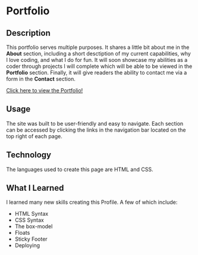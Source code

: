 # Portfolio
## Description
This portfolio serves multiple purposes. It shares a little bit about me in the **About** section, including a short desctiption of my current capabilities, why I love coding, and what I do for fun. It will soon showcase my abilities as a coder through projects I will complete which will be able to be viewed in the **Portfolio** section. Finally, it will give readers the ability to contact me via a form in the **Contact** section. 

[Click here to view the Portfolio!](https://ashleyw27.github.io/portfolio/)

## Usage
The site was built to be user-friendly and easy to navigate. Each section can be accessed by clicking the links in the navigation bar located on the top right of each page.

## Technology
The languages used to create this page are HTML and CSS.

## What I Learned
I learned many new skills creating this Profile. A few of which include:
* HTML Syntax
* CSS Syntax
* The box-model
* Floats
* Sticky Footer
* Deploying
